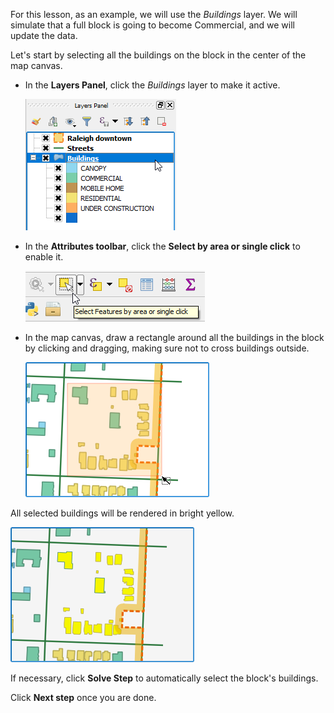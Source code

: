 For this lesson, as an example, we will use the *Buildings* layer. We
will simulate that a full block is going to become Commercial, and we
will update the data.

Let's start by selecting all the buildings on the block in the
center of the map canvas.

- In the **Layers Panel**, click the *Buildings* layer to make it active.

    ![buildings_active_layer](buildings_active_layer.png)

- In the **Attributes toolbar**, click the **Select by area or single
  click** to enable it.

    ![select_tool_button](select_tool_button.png)

- In the map canvas, draw a rectangle around all the buildings in the
  block by clicking and dragging, making sure not to cross buildings
  outside.

    ![select_buildings.png](select_buildings.png)

All selected buildings will be rendered in bright yellow.

![buildings_are_selected](buildings_are_selected.png)

If necessary, click **Solve Step** to automatically select the block's
buildings.

Click **Next step** once you are done.